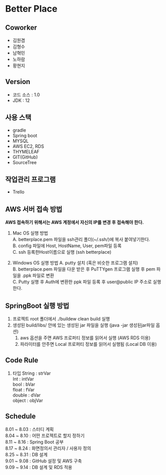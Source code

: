 # Better Place

## Coworker
- 김원겸
- 김형수
- 남혁민
- 노하람
- 황현지

## Version
- 코드 소스 : 1.0  
- JDK     : 12

## 사용 스택 
- gradle
- Spring boot
- MYSQL
- AWS EC2, RDS
- THYMELEAF
- GIT(GitHub)
- SourceTree

## 작업관리 프로그램
- Trello

## AWS 서버 접속 방법

**AWS 접속하기 위해서는 AWS 계정에서 자신의 IP를 변경 후 접속해야 한다.**

1. Mac OS 실행 방법  
    A. betterplace.pem 파일을 ssh관리 폴더(~/.ssh/)에 복사 붙여넣기한다.  
    B. config 파일에 Host, HostName, User, pem파일 등록  
    C. ssh 등록한Host이름으로 실행 (ssh betterplace)  

2. Windows OS 실행 방법
    A. putty 설치 (혹은 비슷한 프로그램 설치)  
    B. betterplace.pem 파일을 다운 받은 후 PuTTYgen 프로그램 실행 후 pem 파일을 .ppk 파일로 변환  
    C. Putty 실행 후 Auth에 변환한 ppk 파일 등록 후 user@public IP 주소로 실행한다.  
    
## SpringBoot 실행 방법

1. 프로젝트 root 폴더에서 ./buildew clean build 실행  
2. 생성된 build/libs/ 안에 있는 생성된 jar 파일을 실행 (java -jar 생성된jar파일 옵션)  
    1. aws 옵션을 주면 AWS 프로퍼티 정보를 읽어서 실행 (AWS RDS 이용)  
    2. 파라미터를 안주면 Local 프로퍼티 정보를 읽어서 실행됨 (Local DB 이용)  

## Code Rule

1. 타입
	String : strVar  
	Int : intVar  
	bool : bVar  
	float : fVar  
	double : dVar  
	object : objVar

## Schedule

8.01 ~ 8.03 : 스터디 계획  
8.04 ~ 8.10 : 어떤 프로젝트로 할지 정하기  
8.11 ~ 8.16 : Spring Boot 공부  
8.17 ~ 8.24 : 화면정의서 관리자 / 사용자 정의  
8.25 ~ 8.31 : DB 설계  
9.01 ~ 9.08 : GitHub 설정 및 AWS 구축  
9.09 ~ 9.14 : DB 설계 및 RDS 적용  

